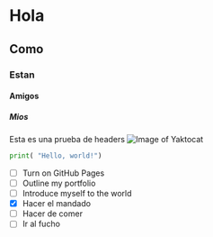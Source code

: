 # Hola
## Como 
### Estan
#### Amigos
##### Mios
Esta es una prueba de headers
![Image of Yaktocat](https://octodex.github.com/images/yaktocat.png)
``` python
print( "Hello, world!")
```
- [ ] Turn on GitHub Pages
- [ ] Outline my portfolio
- [ ] Introduce myself to the world
- [x] Hacer el mandado
- [ ] Hacer de comer
- [ ] Ir al fucho
